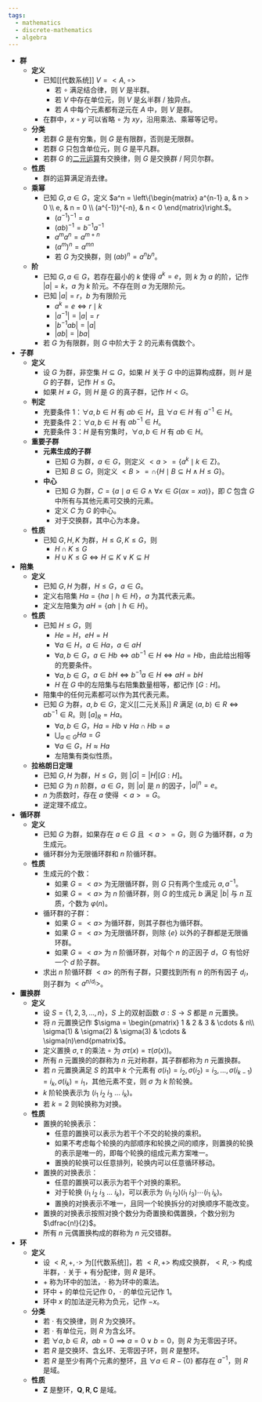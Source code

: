 ```yaml
---
tags:
  - mathematics
  - discrete-mathematics
  - algebra
---
```

- **群**
	- **定义**
		- 已知[[代数系统]] $V=<A,\circ>$
			- 若 $\circ$ 满足结合律，则 $V$ 是半群。
			- 若 $V$ 中存在单位元，则 $V$ 是幺半群 / 独异点。
			- 若 $A$ 中每个元素都有逆元在 $A$ 中，则 $V$ 是群。
		- 在群中，$x\circ y$ 可以省略 $\circ$ 为 $xy$，沿用乘法、乘幂等记号。
	- **分类**
		- 若群 $G$ 是有穷集，则 $G$ 是有限群，否则是无限群。
		- 若群 $G$ 只包含单位元，则 $G$ 是平凡群。
		- 若群 $G$ 的[二元运算](代数系统#^krwh8o)有交换律，则 $G$ 是交换群 / 阿贝尔群。
	- **性质**
		- 群的运算满足消去律。
	- **乘幂**
		- 已知 $G,a\in G$，定义 $a^n = \left\{\begin{matrix} a^{n-1} a, & n > 0 \\ e, & n = 0 \\ (a^{-1})^{-n}, & n < 0 \end{matrix}\right.$。
			- $(a^{-1})^{-1} = a$
			- $(ab)^{-1} = b^{-1}a^{-1}$
			- $a^m a^n = a^{m + n}$
			- $(a^m)^n = a^{mn}$
			- 若 $G$ 为交换群，则 $(ab)^n = a^n b^n$。
	- **阶**
		- 已知 $G,a\in G$，若存在最小的 $k$ 使得 $a^k = e$，则 $k$ 为 $a$ 的阶，记作 $|a|=k$，$a$ 为 $k$ 阶元。不存在则 $a$ 为无限阶元。
		- 已知 $|a| = r$，$b$ 为有限阶元
			- $a^k = e \iff r \mid k$
			- $|a^{-1}| = |a| = r$
			- $|b^{-1}ab| = |a|$
			- $|ab| = |ba|$
		- 若 $G$ 为有限群，则 $G$ 中阶大于 $2$ 的元素有偶数个。
- **子群**
	- **定义**
		- 设 $G$ 为群，非空集 $H \subseteq G$，如果 $H$ 关于 $G$ 中的运算构成群，则 $H$ 是 $G$ 的子群，记作 $H\le G$。
		- 如果 $H \ne G$，则 $H$ 是 $G$ 的真子群，记作 $H < G$。
	- **判定**
		- 充要条件 1：$\forall a,b \in H$ 有 $ab \in H$，且 $\forall a \in H$ 有 $a^{-1} \in H$。
		- 充要条件 2：$\forall a,b\in H$ 有 $ab^{-1} \in H$。
		- 充要条件 3：$H$ 是有穷集时，$\forall a,b\in H$ 有 $ab \in H$。
	- **重要子群**
		- **元素生成的子群**
			- 已知 $G$ 为群，$a\in G$，则定义 $<a> = \{a^k \mid k \in \mathrm Z\}$。
			- 已知 $B \subseteq G$，则定义 $<B> = \cap \{H \mid B \subseteq H \land H \le G \}$。
		- **中心**
			- 已知 $G$ 为群，$C = \{ a \mid a \in G \land \forall x \in G (ax = xa)\}$，即 $C$ 包含 $G$ 中所有与其他元素可交换的元素。
			- 定义 $C$ 为 $G$ 的中心。
			- 对于交换群，其中心为本身。
	- **性质**
		- 已知 $G,H,K$ 为群，$H \le G,K\le G$，则
			- $H \cap K \le G$
			- $H \cup K \le G \iff H \subseteq K \lor K \subseteq H$
- **陪集**
	- **定义**
		- 已知 $G,H$ 为群，$H \le G$，$a \in G$。
		- 定义右陪集 $Ha = \{ ha \mid h \in H \}$，$a$ 为其代表元素。
		- 定义左陪集为 $aH = \{ah \mid h \in H \}$。
	- **性质**
		- 已知 $H \le G$，则
			- $He=H$，$eH=H$
			- $\forall a \in H$，$a \in Ha$，$a \in aH$
			- $\forall a,b \in G$，$a \in Hb \iff ab^{-1} \in H \iff Ha = Hb$，由此给出相等的充要条件。
			- $\forall a,b \in G$，$a \in bH \iff b^{-1}a \in H \iff aH = bH$
			- $H$ 在 $G$ 中的左陪集与右陪集数量相等，都记作 $[G:H]$。
		- 陪集中的任何元素都可以作为其代表元素。
		- 已知 $G$ 为群，$a,b\in G$，定义[[二元关系]] $R$ 满足 $\langle a,b\rangle \in R \iff ab^{-1} \in R$。则 $[a]_R = Ha$。
			- $\forall a,b\in G$，$Ha = Hb \lor Ha \cap Hb = \varnothing$
			- $\displaystyle\bigcup_{a\in G} Ha = G$
			- $\forall a \in G$，$H \approx Ha$
			- 左陪集有类似性质。
	- **拉格朗日定理**
		- 已知 $G,H$ 为群，$H \le G$，则 $|G| = |H|[G:H]$。
		- 已知 $G$ 为 $n$ 阶群，$a \in G$，则 $|a|$ 是 $n$ 的因子，$|a|^n = e$。
		- $n$ 为质数时，存在 $a$ 使得 $<a>=G$。
		- 逆定理不成立。
- **循环群**
	- **定义**
		- 已知 $G$ 为群，如果存在 $a \in G$ 且 $<a> = G$，则 $G$ 为循环群，$a$ 为生成元。
		- 循环群分为无限循环群和 $n$ 阶循环群。
	- **性质**
		- 生成元的个数：
			- 如果 $G=<a>$ 为无限循环群，则 $G$ 只有两个生成元 $a,a^{-1}$。
			- 如果 $G=<a>$ 为 $n$ 阶循环群，则 $G$ 的生成元 $b$ 满足 $|b|$ 与 $n$ 互质，个数为 $\varphi(n)$。
		- 循环群的子群：
			- 如果 $G=<a>$ 为循环群，则其子群也为循环群。
			- 如果 $G=<a>$ 为无限循环群，则除 $\{e\}$ 以外的子群都是无限循环群。
			- 如果 $G=<a>$ 为 $n$ 阶循环群，对每个 $n$ 的正因子 $d$，$G$ 有恰好一个 $d$ 阶子群。
		- 求出 $n$ 阶循环群 $<a>$ 的所有子群，只要找到所有 $n$ 的所有因子 $d_i$，则子群为 $<a^{n/d_i}>$。
- **置换群**
	- **定义**
		- 设 $S=\{1,2,3,\dots,n\}$，$S$ 上的双射函数 $\sigma:S\to S$ 都是 $n$ 元置换。
		- 将 $n$ 元置换记作 $\sigma = \begin{pmatrix} 1 & 2 & 3 & \cdots & n\\ \sigma(1) & \sigma(2) & \sigma(3) & \cdots & \sigma(n)\end{pmatrix}$。
		- 定义置换 $\sigma,\tau$ 的乘法 $\circ$ 为 $\sigma\tau(x)=\tau(\sigma(x))$。
		- 所有 $n$ 元置换的的群称为 $n$ 元对称群，其子群都称为 $n$ 元置换群。
		- 若 $n$ 元置换满足 $S$ 的其中 $k$ 个元素有 $\sigma(i_1)=i_2,\sigma(i_2)=i_3,\dots,\sigma(i_{k-1})=i_k,\sigma(i_k)=i_1$，其他元素不变，则 $\sigma$ 为 $k$ 阶轮换。
		- $k$ 阶轮换表示为 $(i_1\ i_2\ i_3\ \dots\ i_k)$。
		- 若 $k=2$ 则轮换称为对换。
	- **性质**
		- 置换的轮换表示：
			- 任意的置换可以表示为若干个不交的轮换的乘积。
			- 如果不考虑每个轮换的内部顺序和轮换之间的顺序，则置换的轮换的表示是唯一的，即每个轮换的组成元素方案唯一。
			- 置换的轮换可以任意排列，轮换内可以任意循环移动。
		- 置换的对换表示：
			- 任意的置换可以表示为若干个对换的乘积。
			- 对于轮换 $(i_1\ i_2\ i_3\ \dots\ i_k)$，可以表示为 $(i_1\ i_2)(i_1\ i_3)\cdots(i_1\ i_k)$。
			- 置换的对换表示不唯一，且同一个轮换拆分的对换顺序不能改变。
		- 置换的对换表示按照对换个数分为奇置换和偶置换，个数分别为 $\dfrac{n!}{2}$。
		- 所有 $n$ 元偶置换构成的群称为 $n$ 元交错群。
- **环**
	- **定义**
		- 设 $<R,+,\cdot>$ 为[[代数系统]]，若 $<R,+>$ 构成交换群，$<R,\cdot>$ 构成半群，$\cdot$ 关于 $+$ 有分配律，则 $R$ 是环。
		- $+$ 称为环中的加法，$\cdot$ 称为环中的乘法。
		- 环中 $+$ 的单位元记作 $0$，$\cdot$ 的单位元记作 $1$。
		- 环中 $x$ 的加法逆元称为负元，记作 $-x$。
	- **分类**
		- 若 $\cdot$ 有交换律，则 $R$ 为交换环。
		- 若 $\cdot$ 有单位元，则 $R$ 为含幺环。
		- 若 $\forall a,b \in R$，$ab = 0 \implies a = 0 \lor b = 0$，则 $R$ 为无零因子环。
		- 若 $R$ 是交换环、含幺环、无零因子环，则 $R$ 是整环。
		- 若 $R$ 是至少有两个元素的整环，且 $\forall a \in R - \{0\}$ 都存在 $a^{-1}$，则 $R$ 是域。
	- **性质**
		- $\mathrm{\boldsymbol Z}$ 是整环，$\mathrm{\boldsymbol Q},\mathrm{\boldsymbol R},\mathrm{\boldsymbol C}$ 是域。